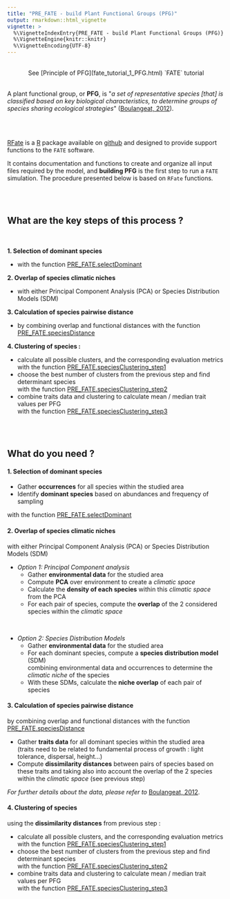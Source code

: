 ```yaml
---
title: "PRE_FATE - build Plant Functional Groups (PFG)"
output: rmarkdown::html_vignette
vignette: >
  %\VignetteIndexEntry{PRE_FATE - build Plant Functional Groups (PFG)}
  %\VignetteEngine{knitr::knitr}
  %\VignetteEncoding{UTF-8}
---
```


<br/>

<div style = "text-align:center;">See [Principle of PFG](fate_tutorial_1_PFG.html) `FATE` tutorial</div>

<br/>

A plant functional group, or **PFG**, is "*a set of representative species [that] is classified based on key biological characteristics, to determine groups of species sharing ecological strategies*" ([Boulangeat, 2012](http://j.boulangeat.free.fr/pdfs/Boulangeat2012_GCB_published.pdf "Boulangeat, I., Philippe, P., Abdulhak, S., Douzet, R., Garraud, L., Lavergne, S., Lavorel, S., Van Es J., Vittoz, P. and Thuiller, W. Improving plant functional groups for dynamic models of biodiversity: at the crossroad between functional and community ecology. Global Change Biology, 18, 3464-3475.")).

<br/> <br/>

[RFate]() is a [R](https://www.r-project.org/) package available on [github](https://github.com/leca-dev/RFate) and designed to provide support functions to the `FATE` software.

It contains documentation and functions to create and organize all input files required by the model, and **building PFG** is the first step to run a `FATE` simulation. The procedure presented below is based on `RFate` functions.

<br/> <br/>



## <i class="fa fa-shoe-prints"></i> What are the key steps of this process ?

<br/>

**1. Selection of dominant species** 

- with the function [PRE_FATE.selectDominant](../reference/PRE_FATE.selectDominant.html)  

**2. Overlap of species climatic niches**  

- with either Principal Component Analysis (PCA) or Species Distribution Models (SDM)

**3. Calculation of species pairwise distance**  

- by combining overlap and functional distances with the function [PRE_FATE.speciesDistance](../reference/PRE_FATE.speciesDistance.html)

**4. Clustering of species :**  

- calculate all possible clusters, and the corresponding evaluation metrics  
with the function [PRE_FATE.speciesClustering_step1](../reference/PRE_FATE.speciesClustering_step1.html)
- choose the best number of clusters from the previous step and find determinant species  
with the function [PRE_FATE.speciesClustering_step2](../reference/PRE_FATE.speciesClustering_step2.html)
- combine traits data and clustering to calculate mean / median trait values per PFG  
with the function [PRE_FATE.speciesClustering_step3](../reference/PRE_FATE.speciesClustering_step3.html)


<br/><br/>

## <i class="fa fa-shopping-basket"></i> What do you need ?

#### 1. Selection of dominant species

- Gather **occurrences** for all species within the studied area
- Identify **dominant species** based on abundances and frequençy of sampling

with the function [PRE_FATE.selectDominant](../reference/PRE_FATE.selectDominant.html)  


#### 2. Overlap of species climatic niches
with either Principal Component Analysis (PCA) or Species Distribution Models (SDM)

- *Option 1: Principal Component analysis*
    - Gather **environmental data** for the studied area
    - Compute **PCA** over environment to create a *climatic space*
    - Calculate the **density of each species** within this *climatic space* from the PCA
    - For each pair of species, compute the **overlap** of the 2 considered species within the *climatic space*

<br/>

- *Option 2: Species Distribution Models*
    - Gather **environmental data** for the studied area
    - For each dominant species, compute a **species distribution model** (SDM)  
    combining environmental data and occurrences to determine the *climatic niche* of the species
    - With these SDMs, calculate the **niche overlap** of each pair of species


#### 3. Calculation of species pairwise distance
by combining overlap and functional distances with the function [PRE_FATE.speciesDistance](../reference/PRE_FATE.speciesDistance.html)

- Gather **traits data** for all dominant species within the studied area  
(traits need to be related to fundamental process of growth : light tolerance, dispersal, height...)
- Compute **dissimilarity distances** between pairs of species based on these traits and taking also into account the overlap of the 2 species within the *climatic space* (see previous step)

*For further details about the data, please refer to* [Boulangeat, 2012](http://j.boulangeat.free.fr/pdfs/Boulangeat2012_GCB_published.pdf "Boulangeat, I., Philippe, P., Abdulhak, S., Douzet, R., Garraud, L., Lavergne, S., Lavorel, S., Van Es J., Vittoz, P. and Thuiller, W. Improving plant functional groups for dynamic models of biodiversity: at the crossroad between functional and community ecology. Global Change Biology, 18, 3464-3475."). 


#### 4. Clustering of species
using the **dissimilarity distances** from previous step :

- calculate all possible clusters, and the corresponding evaluation metrics  
with the function [PRE_FATE.speciesClustering_step1](../reference/PRE_FATE.speciesClustering_step1.html)
- choose the best number of clusters from the previous step and find determinant species  
with the function [PRE_FATE.speciesClustering_step2](../reference/PRE_FATE.speciesClustering_step2.html)
- combine traits data and clustering to calculate mean / median trait values per PFG  
with the function [PRE_FATE.speciesClustering_step3](../reference/PRE_FATE.speciesClustering_step3.html)

